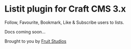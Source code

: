 # Listit plugin for Craft CMS 3.x

Follow, Favourite, Bookmark, Like & Subscribe users to lists.

Docs coming soon...

Brought to you by [Fruit Studios](https://fruitstudios.co.uk)
